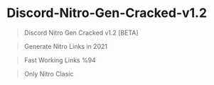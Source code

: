 # Discord-Nitro-Gen-Cracked-v1.2

> Discord Nitro Gen Cracked v1.2 [BETA]

> Generate Nitro Links in 2021

> Fast Working Links %94

> Only Nitro Clasic
